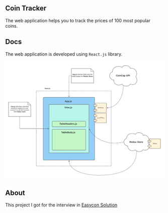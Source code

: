 ## Coin Tracker

The web application helps you to track the prices of 100 most popular coins.

## Docs
The web application is developed using `React.js` library.

![plan](./docs/diagram.png)

## About

This project I got for the interview in [Easycon Solution](https://www.easycon.cz/)
